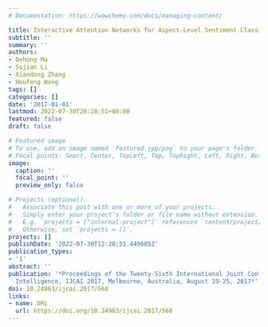 ```yaml
---
# Documentation: https://wowchemy.com/docs/managing-content/

title: Interactive Attention Networks for Aspect-Level Sentiment Classification
subtitle: ''
summary: ''
authors:
- Dehong Ma
- Sujian Li
- Xiaodong Zhang
- Houfeng Wang
tags: []
categories: []
date: '2017-01-01'
lastmod: 2022-07-30T20:28:51+08:00
featured: false
draft: false

# Featured image
# To use, add an image named `featured.jpg/png` to your page's folder.
# Focal points: Smart, Center, TopLeft, Top, TopRight, Left, Right, BottomLeft, Bottom, BottomRight.
image:
  caption: ''
  focal_point: ''
  preview_only: false

# Projects (optional).
#   Associate this post with one or more of your projects.
#   Simply enter your project's folder or file name without extension.
#   E.g. `projects = ["internal-project"]` references `content/project/deep-learning/index.md`.
#   Otherwise, set `projects = []`.
projects: []
publishDate: '2022-07-30T12:28:51.449685Z'
publication_types:
- '1'
abstract: ''
publication: '*Proceedings of the Twenty-Sixth International Joint Conference on Artificial
  Intelligence, IJCAI 2017, Melbourne, Australia, August 19-25, 2017*'
doi: 10.24963/ijcai.2017/568
links:
- name: URL
  url: https://doi.org/10.24963/ijcai.2017/568
---
```

